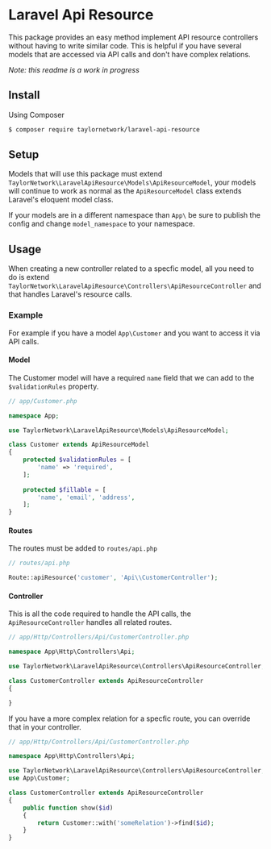 # Laravel Api Resource

This package provides an easy method implement API resource controllers without having to write similar code. This is helpful if you have several models that are accessed via API calls and don't have complex relations.

*Note: this readme is a work in progress*

## Install

Using Composer

```bash
$ composer require taylornetwork/laravel-api-resource
```

## Setup

Models that will use this package must extend `TaylorNetwork\LaravelApiResource\Models\ApiResourceModel`, your models will continue to work as normal as the `ApiResourceModel` class extends Laravel's eloquent model class.


If your models are in a different namespace than `App\` be sure to publish the config and change `model_namespace` to your namespace.

## Usage

When creating a new controller related to a specfic model, all you need to do is extend `TaylorNetwork\LaravelApiResource\Controllers\ApiResourceController` and that handles Laravel's resource calls.

### Example

For example if you have a model `App\Customer` and you want to access it via API calls. 

#### Model

The Customer model will have a required `name` field that we can add to the `$validationRules` property.

```php
// app/Customer.php

namespace App;

use TaylorNetwork\LaravelApiResource\Models\ApiResourceModel;

class Customer extends ApiResourceModel
{
	protected $validationRules = [
		'name' => 'required',
	];
	
	protected $fillable = [
		'name', 'email', 'address',
	];
}
```

#### Routes

The routes must be added to `routes/api.php`

```php
// routes/api.php

Route::apiResource('customer', 'Api\\CustomerController');
```

#### Controller

This is all the code required to handle the API calls, the `ApiResourceController` handles all related routes. 

```php
// app/Http/Controllers/Api/CustomerController.php

namespace App\Http\Controllers\Api;

use TaylorNetwork\LaravelApiResource\Controllers\ApiResourceController;

class CustomerController extends ApiResourceController
{

}
```

If you have a more complex relation for a specfic route, you can override that in your controller.

```php
// app/Http/Controllers/Api/CustomerController.php

namespace App\Http\Controllers\Api;

use TaylorNetwork\LaravelApiResource\Controllers\ApiResourceController;
use App\Customer;

class CustomerController extends ApiResourceController
{
	public function show($id)
	{
		return Customer::with('someRelation')->find($id);
	}
}
```


